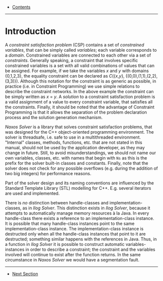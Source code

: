  - [Contents](README.md)

---

# Introduction

A _constraint satisfaction problem_ (CSP) contains a set of
_constrained variables_, that can be simply called
_variables_; each variable corresponds to a _domain_.
Constrained variables are connected to each other via a set
of _constraints_. Generally speaking, a constraint that
involves specific constrained variables is a set with all
valid combinations of values that can be assigned. For
example, if we take the variables _x_ and _y_ with domains
{0,1,2,3}, the equality constraint can be declared as
_C_({_x_,_y_}, {(0,0),(1,1),(2,2),(3,3)}). Although this
notation for the constraint is as generic as possible, in
practice (i.e. in Constraint Programming) we use simple
relations to describe the constraint networks. In the above
example the constraint can be simply written as _x_ = _y_. A
_solution_ to a constraint satisfaction problem is a valid
assignment of a value to every constraint variable, that
satisfies all the constraints. Finally, it should be noted
that the advantage of Constraint Programming is that it
allows the separation of the problem declaration process and
the solution generation mechanism.

_Naxos Solver_ is a library that solves constraint
satisfaction problems, that was designed for the C++
object-oriented programming environment. The solver is
threadsafe, i.e. safe to use in a multithreaded environment.
"Internal" classes, methods, functions, etc. that are not
stated in this manual, should not be used by the application
developer, as they may change in future. Still, to avoid
misunderstandings, we should not name our own variables,
classes, etc. with names that begin with `Ns` as this is the
prefix for the solver built-in classes and constants.
Finally, note that the solver does not check for any
possible overflows (e.g. during the addition of two big
integers) for performance reasons.

Part of the solver design and its naming conventions are
influenced by the Standard Template Library (STL) modelling
for C++. E.g. several iterators are used and implemented.

There is _no_ distinction between handle-classes and
implementation-classes, as in _Ilog Solver_. This
distinction exists in _Ilog Solver_, because it attempts to
automatically manage memory resources à la Java. In every
handle-class there exists a reference to an
implementation-class instance. It is possible that many
handle-class instances point to the same
implementation-class instance. The implementation-class
instance is destructed only when all the handle-class
instances that point to it are destructed; something similar
happens with the references in Java. Thus, in a function in
_Ilog Solver_ it is possible to construct automatic
variables-instances in order to describe a constraint; the
constraint and the variables involved will continue to exist
after the function returns. In the same circumstance in
_Naxos Solver_ we would have a segmentation fault.

---

 - [Next Section](Errors.md)
